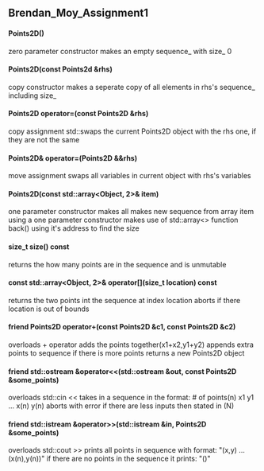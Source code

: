 ## Brendan_Moy_Assignment1

#### Points2D()
zero parameter constructor 
makes an empty sequence_ with size_ 0

#### Points2D(const Points2d &rhs) 
copy constructor
makes a seperate copy of all elements in rhs's sequence_ including size_

#### Points2D operator=(const Points2D &rhs)
copy assignment 
std::swaps the current Points2D object with the rhs one, if they are not the same 

#### Points2D& operator=(Points2D &&rhs)
move assignment 
swaps all variables in current object with rhs's variables

#### Points2D(const std::array<Object, 2>& item)
one parameter constructor 
makes all makes new sequence from array item using a one parameter constructor
makes use of std::array<> function back() using it's address to find the size

#### size_t size() const
returns the how many points are in the sequence and is unmutable

#### const std::array<Object, 2>& operator[](size_t location) const
returns the two points int the sequence at index location
aborts if there location is out of bounds

#### friend Points2D operator+(const Points2D &c1, const Points2D &c2)
overloads + operator
adds the points together(x1+x2,y1+y2)
appends extra points to sequence if there is more points
returns a new Points2D object

#### friend std::ostream &operator<<(std::ostream &out, const Points2D &some_points)
overloads std::cin << 
takes in a sequence in the format: # of points(n) x1 y1 ... x(n) y(n)
aborts with error if there are less inputs then stated in (N)
 
#### friend std::istream &operator>>(std::istream &in, Points2D &some_points) 
overloads std::cout >> 
prints all points in sequence with format: "(x,y) ...(x(n),y(n))"
if there are no points in the sequence it prints: "()"

